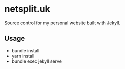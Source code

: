 # netsplit.uk

Source control for my personal website built with Jekyll.

## Usage

* bundle install
* yarn install
* bundle exec jekyll serve

